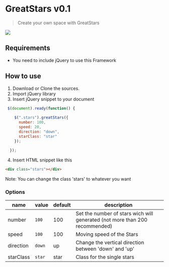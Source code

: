 # GreatStars v0.1

> Create your own space with GreatStars

![](https://lixdev.de/greatstars/greatstars.gif)

## Requirements
* You need to include jQuery to use this Framework


## How to use

1. Download or Clone the sources.
2. Import jQuery library 
3. Insert jQuery snippet to your document
```javascript
 $(document).ready(function() {
 
    $(".stars").greatStars({
      number: 100,
      speed: 20,
      direction: "down",
      starClass: "star"
    });
                            
  });
```
4. Insert HTML snippet like this
```html
<div class="stars"></div>
```

Note: You can change the class 'stars' to whatever you want

### Options
| name | value           | default | description |
|------|-----------------|---------|-------------|
| number | `100` | 100 | Set the number of stars wich will generated (not more than 200 recommended) |
| speed | `100` | 100 | Moving speed of the Stars |
| direction | `down` | up | Change the vertical direction between 'down' and 'up' |
| starClass | `star` | star | Class for the single stars |


